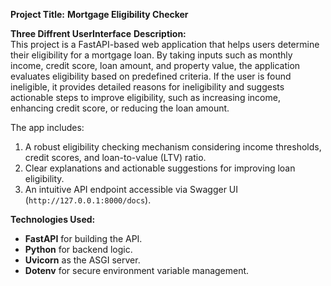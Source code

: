 **Project Title:** **Mortgage Eligibility Checker**

**Three Diffrent UserInterface**
**Description:**  
This project is a FastAPI-based web application that helps users determine their eligibility for a mortgage loan. By taking inputs such as monthly income, credit score, loan amount, and property value, the application evaluates eligibility based on predefined criteria. If the user is found ineligible, it provides detailed reasons for ineligibility and suggests actionable steps to improve eligibility, such as increasing income, enhancing credit score, or reducing the loan amount.

The app includes:  
1. A robust eligibility checking mechanism considering income thresholds, credit scores, and loan-to-value (LTV) ratio.  
2. Clear explanations and actionable suggestions for improving loan eligibility.  
3. An intuitive API endpoint accessible via Swagger UI (`http://127.0.0.1:8000/docs`).  

**Technologies Used:**  
- **FastAPI** for building the API.  
- **Python** for backend logic.  
- **Uvicorn** as the ASGI server.  
- **Dotenv** for secure environment variable management.
